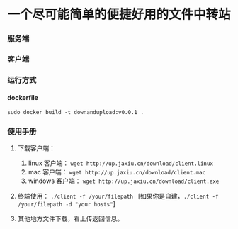 # 一个尽可能简单的便捷好用的文件中转站
### 服务端 


### 客户端


### 运行方式
#### dockerfile  
`sudo docker build -t downandupload:v0.0.1 .`

### 使用手册
1. 下载客户端： 
   1. linux 客户端： `wget http://up.jaxiu.cn/download/client.linux`
   2. mac 客户端： `wget http://up.jaxiu.cn/download/client.mac` 
   3. windows 客户端： `wget http://up.jaxiu.cn/download/client.exe`

2. 终端使用：  `./client -f /your/filepath ` [如果你是自建，`./client -f /your/filepath -d "your hosts"`]
3. 其他地方文件下载，看上传返回信息。